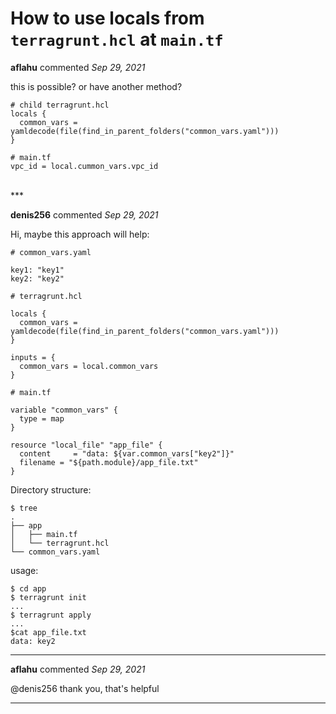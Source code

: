 # How to use locals from `terragrunt.hcl` at `main.tf`

**aflahu** commented *Sep 29, 2021*

this is possible? or have another method?
```
# child terragrunt.hcl
locals {
  common_vars = yamldecode(file(find_in_parent_folders("common_vars.yaml")))
}

# main.tf
vpc_id = local.cummon_vars.vpc_id
```

<br />
***


**denis256** commented *Sep 29, 2021*

Hi, maybe this approach will help:
```
# common_vars.yaml

key1: "key1"
key2: "key2"

# terragrunt.hcl

locals {
  common_vars = yamldecode(file(find_in_parent_folders("common_vars.yaml")))
}

inputs = {
  common_vars = local.common_vars
}

# main.tf

variable "common_vars" {
  type = map
}

resource "local_file" "app_file" {
  content     = "data: ${var.common_vars["key2"]}"
  filename = "${path.module}/app_file.txt"
}
```

Directory structure:
```
$ tree
.
├── app
│   ├── main.tf
│   └── terragrunt.hcl
└── common_vars.yaml
```

usage:
```
$ cd app
$ terragrunt init
...
$ terragrunt apply
...
$cat app_file.txt
data: key2

```


***

**aflahu** commented *Sep 29, 2021*

@denis256 thank you, that's helpful
***

